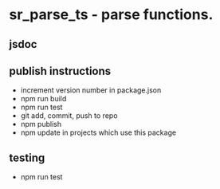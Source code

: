 # sr_parse_ts - parse functions.

## jsdoc 

## publish instructions
* increment version number in package.json
* npm run build
* npm run test
* git add, commit, push to repo
* npm publish
* npm update in projects which use this package

## testing 
* npm run test
